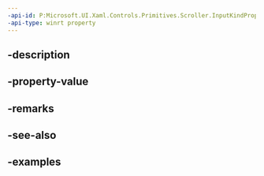```yaml
---
-api-id: P:Microsoft.UI.Xaml.Controls.Primitives.Scroller.InputKindProperty
-api-type: winrt property
---
```


## -description

## -property-value

## -remarks

## -see-also

## -examples

